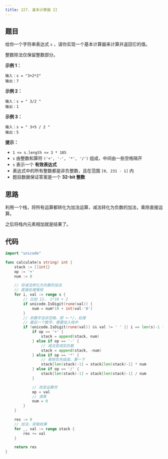 ```yaml
---
title: 227. 基本计算器 II
---
```


## 题目

给你一个字符串表达式 `s` ，请你实现一个基本计算器来计算并返回它的值。

整数除法仅保留整数部分。

**示例 1：**

```
输入：s = "3+2*2"
输出：7
```

**示例 2：**

```
输入：s = " 3/2 "
输出：1
```

**示例 3：**

```
输入：s = " 3+5 / 2 "
输出：5
```

**提示：**

- `1 <= s.length <= 3 * 105`
- `s` 由整数和算符 `('+', '-', '*', '/')` 组成，中间由一些空格隔开
- `s` 表示一个 **有效表达式**
- 表达式中的所有整数都是非负整数，且在范围 `[0, 231 - 1]` 内
- 题目数据保证答案是一个 **32\-bit 整数**

## 思路

利用一个栈，将所有运算都转化为加法运算，减法转化为负数的加法，乘除直接运算。

之后将栈内元素相加就是结果了。

## 代码

```go
import "unicode"

func calculate(s string) int {
	stack := []int{}
	op := '+'
	num := 0

	// 将减法转化为负数的加法
	// 直接处理乘除
	for i, val := range s {
		// 比如 12， 1*10 + 2
		if unicode.IsDigit(rune(val)) {
			num = num*10 + int(val-'0')
		}
		// 非数字且非空格，即 +-*/，处理
		// 最后一个数字，需要加入栈中
		if !unicode.IsDigit(rune(val)) && val != ' ' || i == len(s)-1 {
			if op == '+' {
				stack = append(stack, num)
			} else if op == '-' {
				// 减法变成加负数
				stack = append(stack, -num)
			} else if op == '*' {
				// 乘除优先级高，算一下
				stack[len(stack)-1] = stack[len(stack)-1] * num
			} else if op == '/' {
				stack[len(stack)-1] = stack[len(stack)-1] / num
			}

			// 改变运算符
			op = val
			// 清零
			num = 0
		}
	}

	res := 0
	// 加法，获取结果
	for _, val := range stack {
		res += val
	}

	return res
}
```
